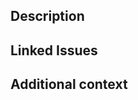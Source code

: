 <!-- DO NOT IGNORE THE TEMPLATE!

Thank you for contributing!

Before submitting the PR, please make sure you do the following:

- Read the [Contributing Guide](https://github.com/prazdevs/pinia-plugin-persistedstate/blob/main/CONTRIBUTING.md).
- Check that there isn't already a PR that solves the problem the same way to avoid creating a duplicate.
- Provide a description in this PR that addresses **what** the PR is solving, or reference the issue that it solves (e.g. `fixes #123`).
- Ideally, include relevant tests that fail without this PR but pass with it.

-->

## Description

<!-- Please insert your description here and provide especially info about the "what" this PR is solving -->

## Linked Issues

<!-- Reference the issues this PR solves -->


## Additional context

<!-- e.g. is there anything you'd like reviewers to focus on? -->
